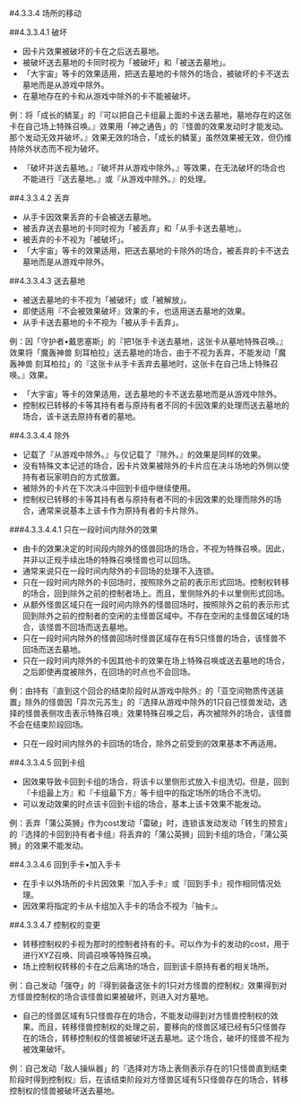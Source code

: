 #4.3.3.4        场所的移动

##4.3.3.4.1        破坏
* 因卡片效果被破坏的卡在之后送去墓地。
* 被破坏送去墓地的卡同时视为「被破坏」和「被送去墓地」。
* 「大宇宙」等卡的效果适用，把送去墓地的卡除外的场合，被破坏的卡不送去墓地而是从游戏中除外。
* 在墓地存在的卡和从游戏中除外的卡不能被破坏。

例：将「成长的鳞茎」的『可以把自己卡组最上面的卡送去墓地，墓地存在的这张卡在自己场上特殊召唤。』效果用「神之通告」的『怪兽的效果发动时才能发动。那个发动无效并破坏。』效果无效的场合，「成长的鳞茎」虽然效果被无效，但仍维持除外状态而不视为破坏。
* 『破坏并送去墓地。』『破坏并从游戏中除外。』等效果，在无法破坏的场合也不能进行『送去墓地。』或『从游戏中除外。』的处理。

##4.3.3.4.2        丢弃
* 从手卡因效果丢弃的卡会被送去墓地。
* 被丢弃送去墓地的卡同时视为「被丢弃」和「从手卡送去墓地」。
* 被丢弃的卡不视为「被破坏」。
* 「大宇宙」等卡的效果适用，把送去墓地的卡除外的场合，被丢弃的卡不送去墓地而是从游戏中除外。

##4.3.3.4.3        送去墓地
* 被送去墓地的卡不视为「被破坏」或「被解放」。
* 即使适用『不会被效果破坏』效果的卡，也适用送去墓地的效果。
* 从手卡送去墓地的卡不视为「被从手卡丢弃」。

例：因「守护者•戴思塞斯」的『把1张手卡送去墓地，这张卡从墓地特殊召唤。』效果将「魔轰神兽 刻耳柏拉」送去墓地的场合，由于不视为丢弃，不能发动「魔轰神兽 刻耳柏拉」的『这张卡从手卡丢弃去墓地时，这张卡在自己场上特殊召唤。』效果。
* 「大宇宙」等卡的效果适用，送去墓地的卡不送去墓地而是从游戏中除外。
* 控制权已转移的卡等其持有者与原持有者不同的卡因效果的处理而送去墓地的场合，该卡送去原持有者的墓地。

##4.3.3.4.4        除外
* 记载了『从游戏中除外。』与仅记载了『除外。』的效果是同样的效果。
* 没有特殊文本记述的场合，因卡片效果被除外的卡片应在决斗场地的外侧以使持有者玩家明白的方式放置。
* 被除外的卡片在下次决斗中回到卡组中继续使用。
* 控制权已转移的卡等其持有者与原持有者不同的卡因效果的处理而除外的场合，通常来说基本上该卡作为原持有者的卡片除外。

###4.3.3.4.4.1        只在一段时间内除外的效果
* 由卡的效果决定的时间段内除外的怪兽回场的场合，不视为特殊召唤。因此，并非以正规手续出场的特殊召唤怪兽也可以回场。
* 通常来说只在一段时间内除外的卡回场的处理不入连锁。
* 只在一段时间内除外的卡回场时，按照除外之前的表示形式回场。控制权转移的场合，回到除外之前的控制者场上。而且，里侧除外的卡以里侧形式回场。
* 从额外怪兽区域只在一段时间内除外的怪兽回场时，按照除外之前的表示形式回到除外之前的控制者的空闲的主怪兽区域中。不存在空闲的主怪兽区域的场合，该怪兽不回场而送去墓地。
* 只在一段时间内除外的怪兽回场时怪兽区域存在有5只怪兽的场合，该怪兽不回场而送去墓地。
* 只在一段时间内除外的卡因其他卡的效果在场上特殊召唤或送去墓地的场合，之后即使再度被除外，在回场的时点也不会回场。

例：由持有『直到这个回合的结束阶段时从游戏中除外』的「亚空间物质传送装置」除外的怪兽因「异次元苏生」的『选择从游戏中除外的1只自己怪兽发动，选择的怪兽表侧攻击表示特殊召唤』效果特殊召唤之后，再次被除外的场合，该怪兽不会在结束阶段回场。
* 只在一段时间内除外的卡回场的场合，除外之前受到的效果基本不再适用。

##4.3.3.4.5        回到卡组
* 因效果导致卡回到卡组的场合，将该卡以里侧形式放入卡组洗切。但是，回到『卡组最上方』和『卡组最下方』等卡组中的指定场所的场合不洗切。
* 可以发动效果的时点该卡回到卡组的场合，基本上该卡效果不能发动。

例：丢弃「蒲公英狮」作为cost发动「雷破」时，连锁该发动发动「转生的预言」的『选择的卡回到持有者卡组』将丢弃的「蒲公英狮」回到卡组的场合，「蒲公英狮」的效果不能发动。

##4.3.3.4.6        回到手卡•加入手卡
* 在手卡以外场所的卡片因效果『加入手卡』或『回到手卡』视作相同情况处理。
* 因效果将指定的卡从卡组加入手卡的场合不视为『抽卡』。

##4.3.3.4.7        控制权的变更
* 转移控制权的卡视为那时的控制者持有的卡。可以作为卡的发动的cost，用于进行XYZ召唤、同调召唤等特殊召唤。
* 场上控制权转移的卡在之后离场的场合，回到该卡原持有者的相关场所。

例：自己发动「强夺」的『得到装备这张卡的1只对方怪兽的控制权』效果得到对方怪兽控制权的场合该怪兽如果被破坏，则进入对方墓地。
* 自己的怪兽区域有5只怪兽存在的场合，不能发动得到对方怪兽控制权的效果。而且，转移怪兽控制权的处理之前，要移向的怪兽区域已经有5只怪兽存在的场合，转移控制权的怪兽被破坏送去墓地。这个场合，破坏的怪兽不视为被效果破坏。

例：自己发动「敌人操纵器」的『选择对方场上表侧表示存在的1只怪兽直到结束阶段时得到控制权』后，在该结束阶段对方怪兽区域有5只怪兽存在的场合，转移控制权的怪兽被破坏送去墓地。

